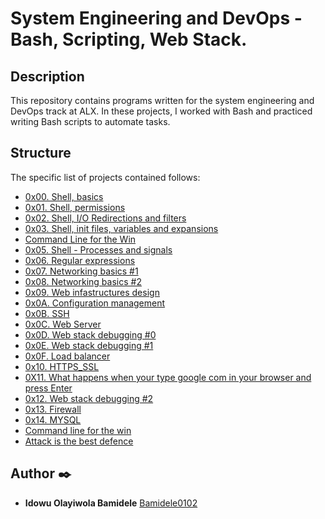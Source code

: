 # System Engineering and DevOps - Bash, Scripting, Web Stack. <!--/Web Stack Debugging, Networking & Security, CI/CD -->

## Description
This repository contains programs written for the system engineering and DevOps
track at ALX. In these projects, I worked with Bash and practiced
writing Bash scripts to automate tasks. <!--I learned about the OSI model and
various Linux networking tools. Further, I configured a distributed system -
two web servers and one load balancer - for deployment of my AirBnB project
using Nginx, HAProxy, certbot, ufw, and MySQL.-->

## Structure
The specific list of projects
contained follows:

* [0x00. Shell, basics](./0x00-shell_basics)
* [0x01. Shell, permissions](./0x01-shell_permissions)
* [0x02. Shell, I/O Redirections and filters](./0x02-shell_redirections)
* [0x03. Shell, init files, variables and expansions](./0x03-shell_variables_expansions)
* [Command Line for the Win](./command_line_for_the_win)
* [0x05. Shell - Processes and signals](./0x05-processes_and_signals/)
* [0x06. Regular expressions](./0x06-regular_expressions)
* [0x07. Networking basics #1](./0x07-networking_basics)
* [0x08. Networking basics #2](./0x08-networking_basics_2)
* [0x09. Web infastructures design](./0x09-web_infrastructure_design)
* [0x0A. Configuration management](./0x0A-configuration_management)
* [0x0B. SSH](./0x0B-ssh)
* [0x0C. Web Server](./0x0C-web_server)
* [0x0D. Web stack debugging #0](./0x0D-web_stack_debugging_0/)
* [0x0E. Web stack debugging #1](./0x0E-web_stack_debugging_1/)
* [0x0F. Load balancer](./0x0F-load_balancer/)
* [0x10. HTTPS_SSL](./0x10-https_ssl/)
* [0X11. What happens when your type google com in your browser and press Enter](./0x11-what_happens_when_your_type_google_com_in_your_browser_and_press_enter/)
* [0x12. Web stack debugging #2](./0x12-web_stack_debugging_2/)
* [0x13. Firewall](./0x13-firewall/)
* [0x14. MYSQL](./0x14-mysql/)
* [Command line for the win](./command_line_for_the_win/)
* [Attack is the best defence](./attack_is_the_best_defense/)

## Author :black_nib:

* __Idowu Olayiwola Bamidele__ [Bamidele0102](https://github.com/Bamidele0102)